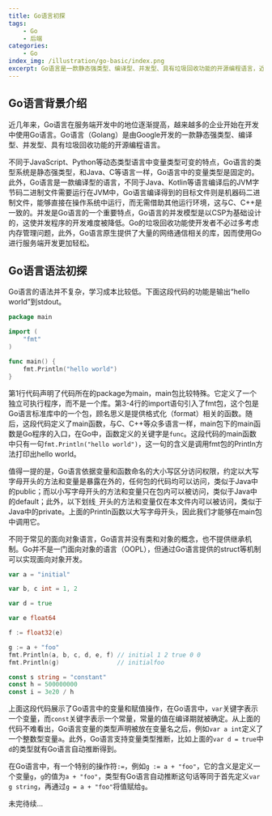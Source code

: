 ```yaml
---
title: Go语言初探
tags: 
    - Go
    - 后端
categories: 
    - Go
index_img: /illustration/go-basic/index.png
excerpt: Go语言是一款静态强类型、编译型、并发型、具有垃圾回收功能的开源编程语言，近几年在服务端开发中的热度逐渐升高。
---
```


## Go语言背景介绍

近几年来，Go语言在服务端开发中的地位逐渐提高，越来越多的企业开始在开发中使用Go语言。Go语言（Golang）是由Google开发的一款静态强类型、编译型、并发型、具有垃圾回收功能的开源编程语言。

不同于JavaScript、Python等动态类型语言中变量类型可变的特点，Go语言的类型系统是静态强类型，和Java、C等语言一样，Go语言中的变量类型是固定的。此外，Go语言是一款编译型的语言，不同于Java、Kotlin等语言编译后的JVM字节码二进制文件需要运行在JVM中，Go语言编译得到的目标文件则是机器码二进制文件，能够直接在操作系统中运行，而无需借助其他运行环境，这与C、C++是一致的。并发是Go语言的一个重要特点，Go语言的并发模型是以CSP为基础设计的，这使并发程序的开发难度被降低。Go的垃圾回收功能使开发者不必过多考虑内存管理问题，此外，Go语言原生提供了大量的网络通信相关的库，因而使用Go进行服务端开发更加轻松。

## Go语言语法初探

Go语言的语法并不复杂，学习成本比较低。下面这段代码的功能是输出“hello world”到stdout。

```go
package main

import (
	"fmt"
)

func main() {
	fmt.Println("hello world")
}
```

第1行代码声明了代码所在的package为main，main包比较特殊。它定义了一个独立可执行程序，而不是一个库。第3-4行的import语句引入了fmt包，这个包是Go语言标准库中的一个包，顾名思义是提供格式化（format）相关的函数。随后，这段代码定义了main函数，与C、C++等众多语言一样，main包下的main函数是Go程序的入口，在Go中，函数定义的关键字是`func`。这段代码的main函数中只有一句`fmt.Println("hello world")`，这一句的含义是调用fmt包的Println方法打印出hello world。

值得一提的是，Go语言依据变量和函数命名的大小写区分访问权限，约定以大写字母开头的方法和变量是暴露在外的，任何包的代码均可以访问，类似于Java中的public；而以小写字母开头的方法和变量只在包内可以被访问，类似于Java中的default；此外，以下划线`_`开头的方法和变量仅在本文件内可以被访问，类似于Java中的private。上面的Println函数以大写字母开头，因此我们才能够在main包中调用它。

不同于常见的面向对象语言，Go语言并没有类和对象的概念，也不提供继承机制。Go并不是一门面向对象的语言（OOPL），但通过Go语言提供的struct等机制可以实现面向对象开发。

```go
var a = "initial"

var b, c int = 1, 2

var d = true

var e float64

f := float32(e)

g := a + "foo"
fmt.Println(a, b, c, d, e, f) // initial 1 2 true 0 0
fmt.Println(g)                // initialfoo

const s string = "constant"
const h = 500000000
const i = 3e20 / h
```

上面这段代码展示了Go语言中的变量和赋值操作，在Go语言中，`var`关键字表示一个变量，而`const`关键字表示一个常量，常量的值在编译期就被确定。从上面的代码不难看出，Go语言变量的类型声明被放在变量名之后，例如`var a int`定义了一个整数型变量`a`。此外，Go语言支持变量类型推断，比如上面的`var d = true`中`d`的类型就有Go语言自动推断得到。

在Go语言中，有一个特别的操作符`:=`，例如`g := a + "foo"`，它的含义是定义一个变量`g`，`g`的值为`a + "foo"`，类型有Go语言自动推断这句话等同于首先定义`var g string`，再通过`g = a + "foo"`将值赋给`g`。

未完待续...